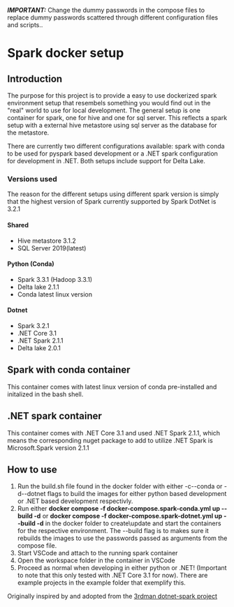 **_IMPORTANT:_** Change the dummy passwords in the compose files to replace dummy passwords scattered through different configuration files and scripts.</b>.

# Spark docker setup
## Introduction
The purpose for this project is to provide a easy to use dockerized spark environment setup that resembels something you would find out in the "real" world to use for local development.
The general setup is one container for spark, one for hive and one for sql server. This reflects a spark setup with a external hive metastore using sql server as the
database for the metastore.

There are currently two different configurations available: spark with conda to be used for pyspark based development or a .NET spark configuration for development
in .NET. Both setups include support for Delta Lake.

### Versions used
The reason for the different setups using different spark version is simply that the highest version of Spark currently supported by Spark DotNet is 3.2.1

#### Shared
* Hive metastore 3.1.2
* SQL Server 2019(latest)
#### Python (Conda)
* Spark 3.3.1 (Hadoop 3.3.1)
* Delta lake 2.1.1
* Conda latest linux version
#### Dotnet
* Spark 3.2.1 
* .NET Core 3.1
* .NET Spark 2.1.1
* Delta lake 2.0.1

## Spark with conda container
This container comes with latest linux version of conda pre-installed and initalized in the bash shell.

## .NET spark container
This container comes with .NET Core 3.1 and used .NET Spark 2.1.1, which means the corresponding nuget package to add to utilize .NET Spark is 
Microsoft.Spark version 2.1.1


## How to use
1. Run the build.sh file found in the docker folder with either -c\--conda or -d\--dotnet flags to build the images for either python based development or
   .NET based development respectivly.
2. Run either <b>docker compose -f docker-compose.spark-conda.yml up --build -d</b> or <b>docker compose -f docker-compose.spark-dotnet.yml up --build -d</b> in the docker folder to create\update and start the containers for the respective environment. The --build flag is to makes sure it rebuilds the images to use the passwords passed as arguments from the compose file.
3. Start VSCode and attach to the running spark container
4. Open the workspace folder in the container in VSCode
5. Proceed as normal when developing in either python or .NET! (Important to note that this only tested with .NET Core 3.1 for now). There are example projects in the example folder that exemplify this.



Originally inspired by and adopted from the [3rdman dotnet-spark project](https://github.com/indy-3rdman/docker-dotnet-spark)
